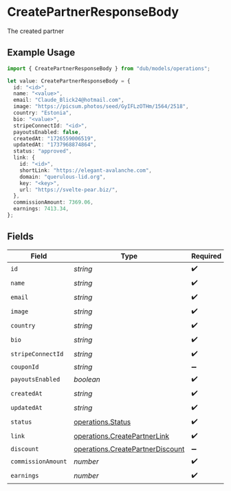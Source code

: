 # CreatePartnerResponseBody

The created partner

## Example Usage

```typescript
import { CreatePartnerResponseBody } from "dub/models/operations";

let value: CreatePartnerResponseBody = {
  id: "<id>",
  name: "<value>",
  email: "Claude_Blick24@hotmail.com",
  image: "https://picsum.photos/seed/GyIFLzOTHm/1564/2518",
  country: "Estonia",
  bio: "<value>",
  stripeConnectId: "<id>",
  payoutsEnabled: false,
  createdAt: "1726559006519",
  updatedAt: "1737968874864",
  status: "approved",
  link: {
    id: "<id>",
    shortLink: "https://elegant-avalanche.com",
    domain: "querulous-lid.org",
    key: "<key>",
    url: "https://svelte-pear.biz/",
  },
  commissionAmount: 7369.06,
  earnings: 7413.34,
};
```

## Fields

| Field                                                                                | Type                                                                                 | Required                                                                             | Description                                                                          |
| ------------------------------------------------------------------------------------ | ------------------------------------------------------------------------------------ | ------------------------------------------------------------------------------------ | ------------------------------------------------------------------------------------ |
| `id`                                                                                 | *string*                                                                             | :heavy_check_mark:                                                                   | N/A                                                                                  |
| `name`                                                                               | *string*                                                                             | :heavy_check_mark:                                                                   | N/A                                                                                  |
| `email`                                                                              | *string*                                                                             | :heavy_check_mark:                                                                   | N/A                                                                                  |
| `image`                                                                              | *string*                                                                             | :heavy_check_mark:                                                                   | N/A                                                                                  |
| `country`                                                                            | *string*                                                                             | :heavy_check_mark:                                                                   | N/A                                                                                  |
| `bio`                                                                                | *string*                                                                             | :heavy_check_mark:                                                                   | N/A                                                                                  |
| `stripeConnectId`                                                                    | *string*                                                                             | :heavy_check_mark:                                                                   | N/A                                                                                  |
| `couponId`                                                                           | *string*                                                                             | :heavy_minus_sign:                                                                   | N/A                                                                                  |
| `payoutsEnabled`                                                                     | *boolean*                                                                            | :heavy_check_mark:                                                                   | N/A                                                                                  |
| `createdAt`                                                                          | *string*                                                                             | :heavy_check_mark:                                                                   | N/A                                                                                  |
| `updatedAt`                                                                          | *string*                                                                             | :heavy_check_mark:                                                                   | N/A                                                                                  |
| `status`                                                                             | [operations.Status](../../models/operations/status.md)                               | :heavy_check_mark:                                                                   | N/A                                                                                  |
| `link`                                                                               | [operations.CreatePartnerLink](../../models/operations/createpartnerlink.md)         | :heavy_check_mark:                                                                   | N/A                                                                                  |
| `discount`                                                                           | [operations.CreatePartnerDiscount](../../models/operations/createpartnerdiscount.md) | :heavy_minus_sign:                                                                   | N/A                                                                                  |
| `commissionAmount`                                                                   | *number*                                                                             | :heavy_check_mark:                                                                   | N/A                                                                                  |
| `earnings`                                                                           | *number*                                                                             | :heavy_check_mark:                                                                   | N/A                                                                                  |